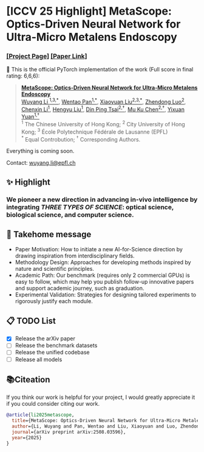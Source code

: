 # [ICCV 25 Highlight] MetaScope: Optics-Driven Neural Network for Ultra-Micro Metalens Endoscopy

### [[Project Page]](https://cuhk-aim-group.github.io/MetaScope/)  [[Paper Link]]([/assets/paper.pdf](https://arxiv.org/abs/2508.03596))  

📌 This is the official PyTorch implementation of the work (Full score in final rating: 6,6,6):

> [**MetaScope: Optics-Driven Neural Network for Ultra-Micro Metalens Endoscopy**](https://arxiv.org/abs/2508.03596) <br>
> [Wuyang Li <sup>1,3,*</sup>](https://wymancv.github.io/wuyang.github.io/), [Wentao Pan<sup>1,*</sup>](https://scholar.google.com/citations?hl=zh-CN&user=sHKkAToAAAAJ&view_op=list_works&sortby=pubdate), [Xiaoyuan Liu<sup>2,3,*</sup>](https://scholar.google.com/citations?user=eddLZ4EAAAAJ&hl=en), [Zhendong Luo<sup>2</sup>](https://scholar.google.com/citations?user=Nf1DGhEAAAAJ&hl=zh-CN), [Chenxin Li<sup>1</sup>](https://chenxinli001.github.io/), [Hengyu Liu<sup>1</sup>](https://liuhengyu321.github.io/), [Din Ping Tsai<sup>2,†</sup>](https://scholar.google.com/citations?user=NYqtWsYAAAAJ&hl=zh-TW), [Mu Ku Chen<sup>2,†</sup>](https://scholar.google.com/citations?user=ZNUGBioAAAAJ&hl=zh-TW), [Yixuan Yuan<sup>1,†</sup>](https://scholar.google.com/citations?user=Aho5Jv8AAAAJ&hl=en) <br>
<sup>1</sup> The Chinese University of Hong Kong; <sup>2</sup> City University of Hong Kong; <sup>3</sup> École Polytechnique Fédérale de Lausanne (EPFL)  
><sup>*</sup> Equal Controbution; <sup>†</sup> Corresponding Authors.

Everything is coming soon.

Contact: [wuyang.li@epfl.ch](mailto:wuyang.li@epfl.ch)

## ✨ Highlight

### We pioneer a new direction in advancing in-vivo intelligence by integrating *THREE TYPES OF SCIENCE*: optical science, biological science, and computer science.

##  🎯 Takehome message

- Paper Motivation: How to initiate a new AI-for-Science direction by drawing inspiration from interdisciplinary fields.
- Methodology Design: Approaches for developing methods inspired by nature and scientific principles.
- Academic Path: Our benchmark (requires only 2 commercial GPUs) is easy to follow, which may help you publish follow-up innovative papers and support academic journey, such as graduation.
- Experimental Validation: Strategies for designing tailored experiments to rigorously justify each module.

## 📋 TODO List

- [X] Release the arXiv paper
- [ ] Release the benchmark datasets
- [ ] Release the unified codebase
- [ ] Release all models

## 📚Citeation

If you think our work is helpful for your project, I would greatly appreciate it if you could consider citing our work.

```bibtex
@article{li2025metascope,
  title={MetaScope: Optics-Driven Neural Network for Ultra-Micro Metalens Endoscopy},
  author={Li, Wuyang and Pan, Wentao and Liu, Xiaoyuan and Luo, Zhendong and Li, Chenxin and Liu, Hengyu and Tsai, Din Ping and Chen, Mu Ku and Yuan, Yixuan},
  journal={arXiv preprint arXiv:2508.03596},
  year={2025}
}
```
